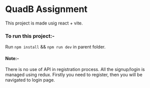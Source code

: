 # QuadB Assignment

This project is made usig react + vite.

### To run this project:- 

Run `npm install` && `npm run dev` in parent folder.

#### Note:- 

There is no use of API in registration process. All the signup/login is managed using redux. Firstly you need to register, then you will be navigated to login page.
